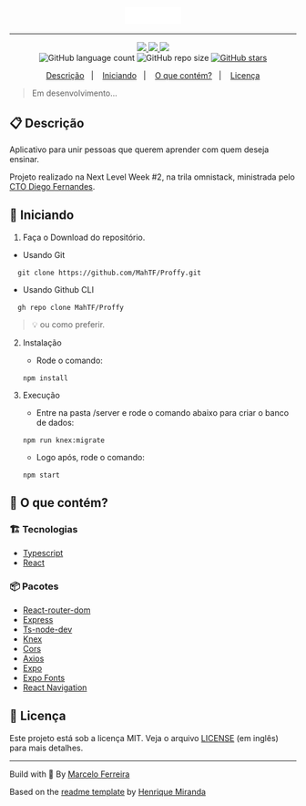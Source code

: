 <p align="center">
  <img alt="Proffy logo" src="web/src/assets/images/logo.svg" width="100"/>
</p>
<hr>

<!-- Badges -->
<p align="center">
  <!-- if your  -->
  <a href="https://github.com/MahTF/Proffy/graphs/commit-activity" alt="Maintenance">
    <img src="https://img.shields.io/badge/Maintained%3F-yes-1EAE72.svg" />
  </a>

  <!-- License -->
  <a href="./LICENSE" alt="License: MIT">
    <img src="https://img.shields.io/badge/License-MIT-1EAE72.svg" />
  </a>

  <!-- codefactor -->
  <a href="https://www.codefactor.io/repository/github/MahTF/Proffy" alt="CodeFactor">
    <img src="https://www.codefactor.io/repository/github/MahTF/Proffy/badge" />
  </a>

  <br/>

  <img alt="GitHub language count" src="https://img.shields.io/github/languages/count/MahTF/Proffy?color=blue">

  <!-- GitHub repo size -->
  <img alt="GitHub repo size" src="https://img.shields.io/github/repo-size/MahTF/Proffy">

  <!-- Social -->  
  <a href="https://github.com/MahTF/Proffy/stargazers">
    <img alt="GitHub stars" src="https://img.shields.io/github/stars/MahTF/Proffy?style=social">
  </a>
</p>

<!-- summary -->
<p align="center">
  <a href="#clipboard-descrição">Descrição</a>&nbsp;&nbsp;&nbsp;|&nbsp;&nbsp;&nbsp;
  <a href="#rocket-iniciando">Iniciando</a>&nbsp;&nbsp;&nbsp;|&nbsp;&nbsp;&nbsp;
  <a href="#-o-que-contém">O que contém?</a>&nbsp;&nbsp;&nbsp;|&nbsp;&nbsp;&nbsp;
  <a href="#memo-licença">Licença</a>
</p>

> Em desenvolvimento...

## :clipboard: Descrição

Aplicativo para unir pessoas que querem aprender com quem deseja ensinar.

Projeto realizado na Next Level Week #2, na trila omnistack, ministrada pelo [CTO Diego Fernandes](https://github.com/diego3g).

## :rocket: Iniciando

1. Faça o Download do repositório.

  - Usando Git
```shell
  git clone https://github.com/MahTF/Proffy.git
```
  - Usando Github CLI
```shell
  gh repo clone MahTF/Proffy
```
  > :bulb: ou como preferir.

2. Instalação

    - Rode o comando: 
    ```shell
    npm install
    ```

3. Execução
    - Entre na pasta /server e rode o comando abaixo para criar o banco de dados: 
    ```shell
    npm run knex:migrate
    ```
    - Logo após, rode o comando: 
    ```shell
    npm start 
    ```


## 🧐 O que contém?

### :building_construction: Tecnologias
- [Typescript](https://www.typescriptlang.org/)
- [React](https://pt-br.reactjs.org/)

### :package: Pacotes
- [React-router-dom](https://reactrouter.com/web/guides/quick-start)
- [Express](https://expressjs.com/pt-br/)
- [Ts-node-dev](https://github.com/whitecolor/ts-node-dev)
- [Knex](http://knexjs.org/)
- [Cors](https://github.com/expressjs/cors)
- [Axios](https://github.com/axios/axios)
- [Expo](https://expo.io/)
- [Expo Fonts](https://docs.expo.io/versions/latest/sdk/font/)
- [React Navigation](https://reactnavigation.org/)


## :memo: Licença

Este projeto está sob a licença MIT. Veja o arquivo [LICENSE](LICENSE) (em inglês) para mais detalhes.

---

Build with 💙 By [Marcelo Ferreira](https://github.com/MahTF)

Based on the [readme template](https://gist.github.com/henry-ns/a00234378353d9ca43e1bfe043202192) by [Henrique Miranda](http://thehenry.dev/)
